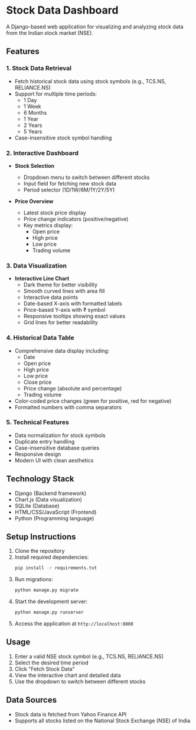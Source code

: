 # Stock Data Dashboard

A Django-based web application for visualizing and analyzing stock data from the Indian stock market (NSE).

## Features

### 1. Stock Data Retrieval
- Fetch historical stock data using stock symbols (e.g., TCS.NS, RELIANCE.NS)
- Support for multiple time periods:
  - 1 Day
  - 1 Week
  - 6 Months
  - 1 Year
  - 2 Years
  - 5 Years
- Case-insensitive stock symbol handling

### 2. Interactive Dashboard
- **Stock Selection**
  - Dropdown menu to switch between different stocks
  - Input field for fetching new stock data
  - Period selector (1D/1W/6M/1Y/2Y/5Y)

- **Price Overview**
  - Latest stock price display
  - Price change indicators (positive/negative)
  - Key metrics display:
    - Open price
    - High price
    - Low price
    - Trading volume

### 3. Data Visualization
- **Interactive Line Chart**
  - Dark theme for better visibility
  - Smooth curved lines with area fill
  - Interactive data points
  - Date-based X-axis with formatted labels
  - Price-based Y-axis with ₹ symbol
  - Responsive tooltips showing exact values
  - Grid lines for better readability

### 4. Historical Data Table
- Comprehensive data display including:
  - Date
  - Open price
  - High price
  - Low price
  - Close price
  - Price change (absolute and percentage)
  - Trading volume
- Color-coded price changes (green for positive, red for negative)
- Formatted numbers with comma separators

### 5. Technical Features
- Data normalization for stock symbols
- Duplicate entry handling
- Case-insensitive database queries
- Responsive design
- Modern UI with clean aesthetics

## Technology Stack
- Django (Backend framework)
- Chart.js (Data visualization)
- SQLite (Database)
- HTML/CSS/JavaScript (Frontend)
- Python (Programming language)

## Setup Instructions
1. Clone the repository
2. Install required dependencies:
   ```bash
   pip install -r requirements.txt
   ```
3. Run migrations:
   ```bash
   python manage.py migrate
   ```
4. Start the development server:
   ```bash
   python manage.py runserver
   ```
5. Access the application at `http://localhost:8000`

## Usage
1. Enter a valid NSE stock symbol (e.g., TCS.NS, RELIANCE.NS)
2. Select the desired time period
3. Click "Fetch Stock Data"
4. View the interactive chart and detailed data
5. Use the dropdown to switch between different stocks

## Data Sources
- Stock data is fetched from Yahoo Finance API
- Supports all stocks listed on the National Stock Exchange (NSE) of India 